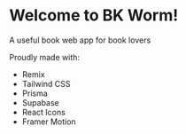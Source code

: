 # Welcome to BK Worm!

A useful book web app for book lovers

Proudly made with:

- Remix
- Tailwind CSS
- Prisma
- Supabase
- React Icons
- Framer Motion
